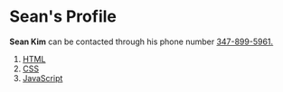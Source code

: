 <h1>Sean's Profile</h1>
<strong>Sean Kim</strong> can be contacted through his phone number <u>347-899-5961<u>.
<ol>
  <li><a href="html.html">HTML</a></li>
  <li><a href="css.html">CSS</a></li>
  <li><a href="js.html">JavaScript</a></li>
